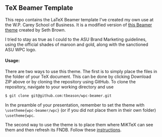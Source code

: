 TeX Beamer Template
---

This repo contains the LaTeX Beamer template I've created my own use at the W.P. Carey School of Business. It is a modified version of [this Beamer theme](http://www.drbunsen.org/custom-beamer-theme.html) created by Seth Brown.

I tried to stay as true as I could to the ASU Brand Marketing guidelines, using the official shades of maroon and gold, along with the sanctioned ASU WPC logo.

#### Usage:

There are two ways to use this theme. The first is to simply place the files in the folder of your TeX document. This can be done by clicking Download ZIP above or by cloning the repository using GitHub.
To clone the repository, navigate to your working directory and use

```bash
$ git clone git@github.com:tbeason/wpc-beamer.git
```
In the preamble of your presentation, remember to set the theme with ``\usetheme{wpc-beamer/wpc}`` (or if you did not place them in their own folder) ``\usetheme{wpc``.

The second way to use the theme is to place them where MiKTeX can see them and then refresh its FNDB. Follow these [instructions](http://docs.miktex.org/faq/faq.html#styfiles).
